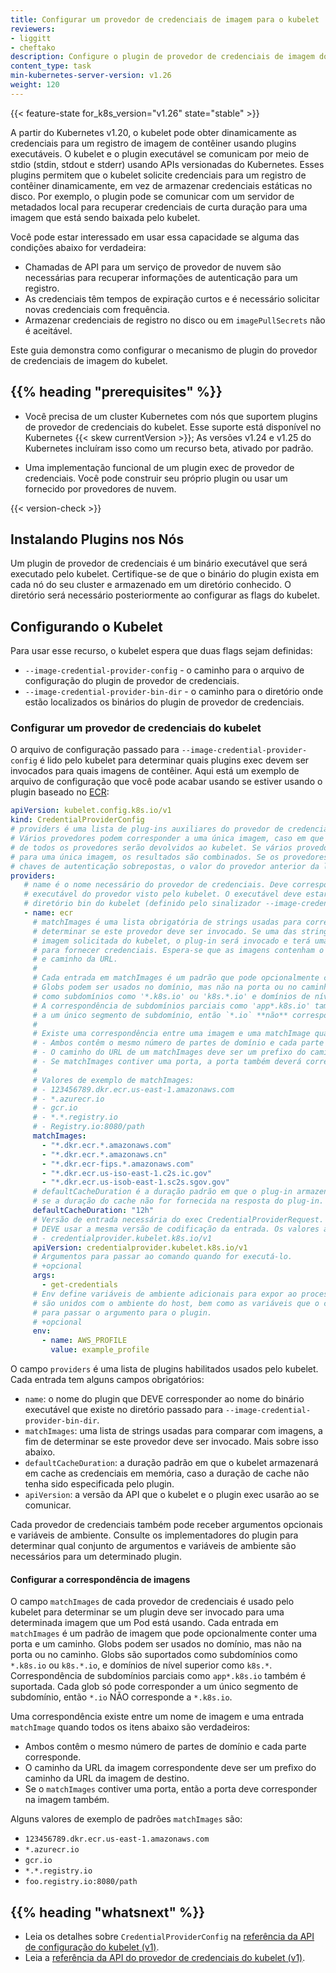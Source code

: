 ```yaml
---
title: Configurar um provedor de credenciais de imagem para o kubelet
reviewers:
- liggitt
- cheftako
description: Configure o plugin de provedor de credenciais de imagem do kubelet
content_type: task
min-kubernetes-server-version: v1.26
weight: 120
---
```


{{< feature-state for_k8s_version="v1.26" state="stable" >}}

<!-- overview -->

A partir do Kubernetes v1.20, o kubelet pode obter dinamicamente as credenciais para um registro de imagem de contêiner usando plugins executáveis. O kubelet e o plugin executável se comunicam por meio de stdio (stdin, stdout e stderr) usando APIs versionadas do Kubernetes. Esses plugins permitem que o kubelet solicite credenciais para um registro de contêiner dinamicamente, em vez de armazenar credenciais estáticas no disco. Por exemplo, o plugin pode se comunicar com um servidor de metadados local para recuperar credenciais de curta duração para uma imagem que está sendo baixada pelo kubelet.

Você pode estar interessado em usar essa capacidade se alguma das condições abaixo for verdadeira:

* Chamadas de API para um serviço de provedor de nuvem são necessárias para recuperar informações de autenticação para um registro.
* As credenciais têm tempos de expiração curtos e é necessário solicitar novas credenciais com frequência.
* Armazenar credenciais de registro no disco ou em `imagePullSecrets` não é aceitável.

Este guia demonstra como configurar o mecanismo de plugin do provedor de credenciais de imagem do kubelet.

## {{% heading "prerequisites" %}}

* Você precisa de um cluster Kubernetes com nós que suportem plugins de provedor de credenciais do kubelet. Esse suporte está disponível no Kubernetes {{< skew currentVersion >}}; As versões v1.24 e v1.25 do Kubernetes incluíram isso como um recurso beta, ativado por padrão.

* Uma implementação funcional de um plugin exec de provedor de credenciais. Você pode construir seu próprio plugin ou usar um fornecido por provedores de nuvem.

{{< version-check >}}

<!-- steps -->

## Instalando Plugins nos Nós

Um plugin de provedor de credenciais é um binário executável que será executado pelo kubelet. Certifique-se de que o binário do plugin exista em cada nó do seu cluster e armazenado em um diretório conhecido. O diretório será necessário posteriormente ao configurar as flags do kubelet.

## Configurando o Kubelet

Para usar esse recurso, o kubelet espera que duas flags sejam definidas:

* `--image-credential-provider-config` - o caminho para o arquivo de configuração do plugin de provedor de credenciais.
* `--image-credential-provider-bin-dir` - o caminho para o diretório onde estão localizados os binários do plugin de provedor de credenciais.

### Configurar um provedor de credenciais do kubelet

O arquivo de configuração passado para `--image-credential-provider-config` é lido pelo kubelet para determinar quais plugins exec devem ser invocados para quais imagens de contêiner. Aqui está um exemplo de arquivo de configuração que você pode acabar usando se estiver usando o plugin baseado no [ECR](https://aws.amazon.com/ecr/):

```yaml
apiVersion: kubelet.config.k8s.io/v1
kind: CredentialProviderConfig
# providers é uma lista de plug-ins auxiliares do provedor de credenciais que serão habilitados pelo kubelet.
# Vários provedores podem corresponder a uma única imagem, caso em que as credenciais
# de todos os provedores serão devolvidos ao kubelet. Se vários provedores forem chamados
# para uma única imagem, os resultados são combinados. Se os provedores retornarem 
# chaves de autenticação sobrepostas, o valor do provedor anterior da lista é usado.
providers:
   # name é o nome necessário do provedor de credenciais. Deve corresponder ao nome do
   # executável do provedor visto pelo kubelet. O executável deve estar no 
   # diretório bin do kubelet (definido pelo sinalizador --image-credential-provider-bin-dir).
   - name: ecr
     # matchImages é uma lista obrigatória de strings usadas para corresponder às imagens para
     # determinar se este provedor deve ser invocado. Se uma das strings corresponder à
     # imagem solicitada do kubelet, o plug-in será invocado e terá uma chance
     # para fornecer credenciais. Espera-se que as imagens contenham o domínio de registro
     # e caminho da URL.
     #
     # Cada entrada em matchImages é um padrão que pode opcionalmente conter uma porta e um caminho.
     # Globs podem ser usados no domínio, mas não na porta ou no caminho. Globs são suportados
     # como subdomínios como '*.k8s.io' ou 'k8s.*.io' e domínios de nível superior como 'k8s.*'.
     # A correspondência de subdomínios parciais como 'app*.k8s.io' também é suportada. Cada glob só pode corresponder
     # a um único segmento de subdomínio, então `*.io` **não** corresponde a `*.k8s.io`.
     #
     # Existe uma correspondência entre uma imagem e uma matchImage quando todas as opções abaixo são verdadeiras:
     # - Ambos contêm o mesmo número de partes de domínio e cada parte faz correspondência.
     # - O caminho do URL de um matchImages deve ser um prefixo do caminho do URL da imagem de destino.
     # - Se matchImages contiver uma porta, a porta também deverá corresponder à imagem.
     #
     # Valores de exemplo de matchImages:
     # - 123456789.dkr.ecr.us-east-1.amazonaws.com
     # - *.azurecr.io
     # - gcr.io
     # - *.*.registry.io
     # - Registry.io:8080/path
     matchImages:
       - "*.dkr.ecr.*.amazonaws.com"
       - "*.dkr.ecr.*.amazonaws.cn"
       - "*.dkr.ecr-fips.*.amazonaws.com"
       - "*.dkr.ecr.us-iso-east-1.c2s.ic.gov"
       - "*.dkr.ecr.us-isob-east-1.sc2s.sgov.gov"
     # defaultCacheDuration é a duração padrão em que o plug-in armazenará as credenciais na memória
     # se a duração do cache não for fornecida na resposta do plug-in. Este campo é obrigatório.
     defaultCacheDuration: "12h"
     # Versão de entrada necessária do exec CredentialProviderRequest. O CredentialProviderResponse retornado
     # DEVE usar a mesma versão de codificação da entrada. Os valores atualmente suportados são:
     # - credentialprovider.kubelet.k8s.io/v1
     apiVersion: credentialprovider.kubelet.k8s.io/v1
     # Argumentos para passar ao comando quando for executá-lo.
     # +opcional
     args:
       - get-credentials
     # Env define variáveis de ambiente adicionais para expor ao processo. Esses
     # são unidos com o ambiente do host, bem como as variáveis que o client-go usa
     # para passar o argumento para o plugin.
     # +opcional
     env:
       - name: AWS_PROFILE
         value: example_profile
```

O campo `providers` é uma lista de plugins habilitados usados pelo kubelet. Cada entrada tem alguns campos obrigatórios:

* `name`: o nome do plugin que DEVE corresponder ao nome do binário executável que existe no diretório passado para `--image-credential-provider-bin-dir`.
* `matchImages`: uma lista de strings usadas para comparar com imagens, a fim de determinar se este provedor deve ser invocado. Mais sobre isso abaixo.
* `defaultCacheDuration`: a duração padrão em que o kubelet armazenará em cache as credenciais em memória, caso a duração de cache não tenha sido especificada pelo plugin.
* `apiVersion`: a versão da API que o kubelet e o plugin exec usarão ao se comunicar.

Cada provedor de credenciais também pode receber argumentos opcionais e variáveis de ambiente. Consulte os implementadores do plugin para determinar qual conjunto de argumentos e variáveis de ambiente são necessários para um determinado plugin.

#### Configurar a correspondência de imagens

O campo `matchImages` de cada provedor de credenciais é usado pelo kubelet para determinar se um plugin deve ser invocado
para uma determinada imagem que um Pod está usando. Cada entrada em `matchImages` é um padrão de imagem que pode opcionalmente conter uma porta e um caminho.
Globs podem ser usados no domínio, mas não na porta ou no caminho. Globs são suportados como subdomínios como `*.k8s.io` ou `k8s.*.io`,
e domínios de nível superior como `k8s.*`. Correspondência de subdomínios parciais como `app*.k8s.io` também é suportada. Cada glob só pode corresponder
a um único segmento de subdomínio, então `*.io` NÃO corresponde a `*.k8s.io`.

Uma correspondência existe entre um nome de imagem e uma entrada `matchImage` quando todos os itens abaixo são verdadeiros:

* Ambos contêm o mesmo número de partes de domínio e cada parte corresponde.
* O caminho da URL da imagem correspondente deve ser um prefixo do caminho da URL da imagem de destino.
* Se o `matchImages` contiver uma porta, então a porta deve corresponder na imagem também.

Alguns valores de exemplo de padrões `matchImages` são:

* `123456789.dkr.ecr.us-east-1.amazonaws.com`
* `*.azurecr.io`
* `gcr.io`
* `*.*.registry.io`
* `foo.registry.io:8080/path`

## {{% heading "whatsnext" %}}

* Leia os detalhes sobre `CredentialProviderConfig` na [referência da API de configuração do kubelet (v1)](/docs/reference/config-api/kubelet-config.v1/).
* Leia a [referência da API do provedor de credenciais do kubelet (v1)](/docs/reference/config-api/kubelet-config.v1/).
